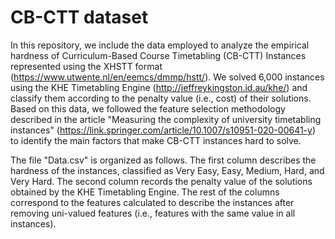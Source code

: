 # CB-CTT dataset

In this repository, we include the data employed to analyze the empirical hardness of Curriculum-Based Course Timetabling (CB-CTT) Instances represented using the XHSTT format (https://www.utwente.nl/en/eemcs/dmmp/hstt/). We solved 6,000 instances using the KHE Timetabling Engine (http://jeffreykingston.id.au/khe/) and classify them according to the penalty value (i.e., cost) of their solutions. Based on this data, we followed the feature selection methodology described in the article "Measuring the complexity of university timetabling instances" (https://link.springer.com/article/10.1007/s10951-020-00641-y) to identify the main factors that make CB-CTT instances hard to solve.

The file "Data.csv" is organized as follows. The first column describes the hardness of the instances, classified as Very Easy, Easy, Medium, Hard, and Very Hard. The second column records the penalty value of the solutions obtained by the KHE Timetabling Engine. The rest of the columns correspond to the features calculated to describe the instances after removing uni-valued features (i.e., features with the same value in all instances).
